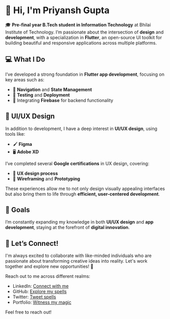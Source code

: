 # 👋 Hi, I'm Priyansh Gupta

🎓 **Pre-final year B.Tech student in Information Technology** at Bhilai Institute of Technology. I’m passionate about the intersection of **design** and **development**, with a specialization in **Flutter**, an open-source UI toolkit for building beautiful and responsive applications across multiple platforms.

## 💻 **What I Do**
I’ve developed a strong foundation in **Flutter app development**, focusing on key areas such as:
- 🧭 **Navigation** and **State Management**
- 🧪 **Testing** and **Deployment**
- 🔗 Integrating **Firebase** for backend functionality

## 🎨 **UI/UX Design**
In addition to development, I have a deep interest in **UI/UX design**, using tools like:
- 🖌️ **Figma**
- 🖥️ **Adobe XD**

I’ve completed several **Google certifications** in UX design, covering:
- 🔄 **UX design process**
- 📝 **Wireframing** and **Prototyping**

These experiences allow me to not only design visually appealing interfaces but also bring them to life through **efficient, user-centered development**.

## 🚀 **Goals**
I’m constantly expanding my knowledge in both **UI/UX design** and **app development**, staying at the forefront of **digital innovation**. 

## 🤝 **Let’s Connect!**
I'm always excited to collaborate with like-minded individuals who are passionate about transforming creative ideas into reality. Let's work together and explore new opportunities! 🚀

Reach out to me across different realms:

* LinkedIn: [Connect with me](https://www.linkedin.com/in/priyanshg02/)
* GitHub: [Explore my spells](https://github.com/Priyanshg0211/)
* Twitter: [Tweet spells](https://twitter.com/Priyanshg0211)
* Portfolio: [Witness my magic](https://guptapriyansh.tech/)

Feel free to reach out!
